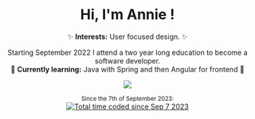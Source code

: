 <div align="center">
  <h1>Hi, I'm Annie !</h1>
✨ <b>Interests:</b> User focused design. ✨

Starting September 2022 I attend a two year long education to become a software developer.<br>
🌱 <b>Currently learning:</b> Java with Spring and then Angular for frontend 🌱

  <a href="https://github.com/AnnieOhlen/github-readme-stats">
    <img src="https://github-readme-stats.vercel.app/api/top-langs/?username=AnnieOhlen&layout=compact&langs_count=10&theme=cobalt" />
  </a>

  <br>

<sub>Since the 7th of September 2023:</sub><br>
  <a href="https://wakatime.com/@84682b8b-d1c0-4551-969b-54e94c42980e">
    <img src="https://wakatime.com/badge/user/84682b8b-d1c0-4551-969b-54e94c42980e.svg" alt="Total time coded since Sep 7 2023" />
  </a>
  
</div>
